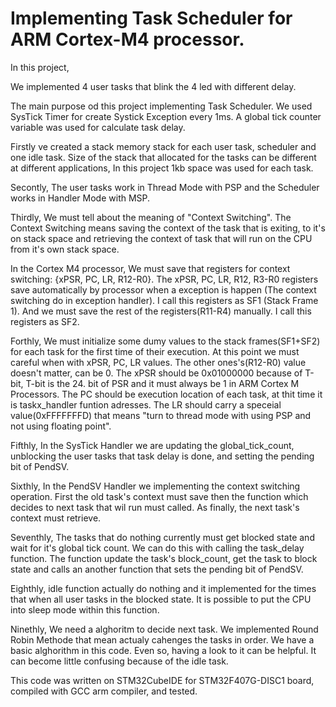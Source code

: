 # Implementing Task Scheduler for ARM Cortex-M4 processor.

In this project,

We implemented 4 user tasks that blink the 4 led with different delay. 

The main purpose od this project implementing Task Scheduler. We used SysTick Timer for create Systick Exception every 1ms. A global tick counter variable was used for calculate task delay.

Firstly ve created a stack memory stack for each user task, scheduler and one idle task. Size of the stack that allocated for the tasks can be different at different applications, In this project 1kb space was used for each task.

Secontly, The user tasks work in Thread Mode with PSP and the Scheduler works in Handler Mode with MSP.

Thirdly, We must tell about the meaning of "Context Switching". The Context Switching means saving the context of the task that is exiting, to it's on stack space and retrieving the context of task that will run on the CPU from it's own stack space.

In the Cortex M4 processor, We must save that registers for context switching: {xPSR, PC, LR, R12-R0}. The xPSR, PC, LR, R12, R3-R0 registers save automatically by processor when a exception is happen (The context switching do in exception handler). I call this registers as SF1 (Stack Frame 1). And we must save the rest of the registers(R11-R4) manually. I call this registers as SF2.

Forthly, We must initialize some dumy values to the stack frames(SF1+SF2) for each task for the first time of their execution. At this point we must careful when with xPSR, PC, LR values. The other ones's(R12-R0) value doesn't matter, can be 0.
  The xPSR should be 0x01000000 because of T-bit, T-bit is the 24. bit of PSR and it must always be 1 in ARM Cortex M Processors.
  The PC should be execution location of each task, at thit time it is taskx_handler funtion adresses.
  The LR should carry a speceial value(0xFFFFFFFD) that means "turn to thread mode with using PSP and not using floating point".

Fifthly, In the SysTick Handler we are updating the global_tick_count, unblocking the user tasks that task delay is done, and setting the pending bit of PendSV.

Sixthly, In the PendSV Handler we implementing the context switching operation. First the old task's context must save then the function which decides to next task that wil run must called. As finally, the next task's context must retrieve.

Seventhly, The tasks that do nothing currently must get blocked state and wait for it's global tick count. We can do this with calling the task_delay function. The function update the task's block_count, get the task to block state and calls an another function that sets the pending bit of PendSV.

Eighthly, idle function actually do nothing and it implemented for the times that when all user tasks in the blocked state. It is possible to put the CPU into sleep mode within this function.

Ninethly, We need a alghoritm to decide next task. We implemented Round Robin Methode that mean actualy cahenges the tasks in order. We have a basic alghorithm in this code. Even so, having a look to it can be helpful. It can become little confusing because of the idle task.

This code was written on STM32CubeIDE for STM32F407G-DISC1 board, compiled with GCC arm compiler, and tested.

